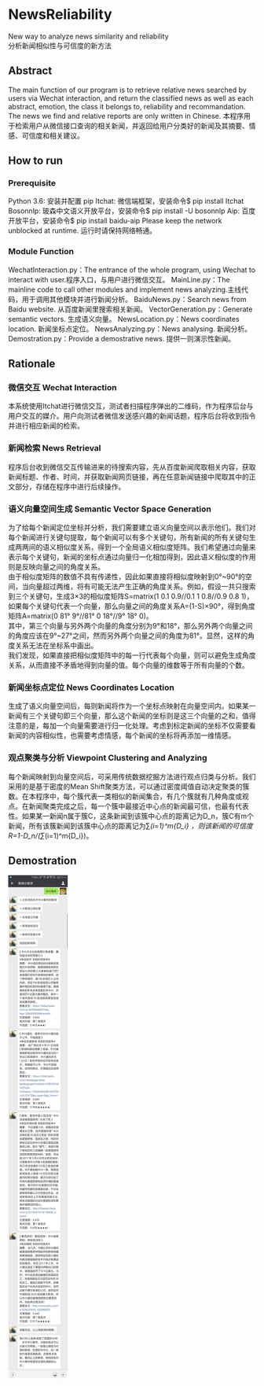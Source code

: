 # NewsReliability
New way to analyze news similarity and reliability<br>
分析新闻相似性与可信度的新方法

## Abstract
The main function of our program is to retrieve relative news searched by users via Wechat interaction, and return the classified news as well as each abstract, emotion, the class it belongs to, reliability and recommandation. The news we find and relative reports are only written in Chinese.
本程序用于检索用户从微信接口查询的相关新闻，并返回给用户分类好的新闻及其摘要、情感、可信度和相关建议。

## How to run
### Prerequisite
  Python 3.6: 安装并配置 pip
  Itchat: 微信端框架，安装命令$ pip install Itchat
  Bosonnlp: 玻森中文语义开放平台，安装命令$ pip install -U bosonnlp
  Aip: 百度开放平台，安装命令$ pip install baidu-aip
  Please keep the network unblocked at runtime. 运行时请保持网络畅通。
### Module Function
  WechatInteraction.py：The entrance of the whole program, using Wechat to interact with user.程序入口，与用户进行微信交互。
  MainLine.py：The mainline code to call other modules and implement news analyzing.主线代码，用于调用其他模块并进行新闻分析。
  BaiduNews.py：Search news from Baidu website. 从百度新闻里搜索相关新闻。
  VectorGeneration.py：Generate semantic vectors. 生成语义向量。
  NewsLocation.py：News coordinates location. 新闻坐标点定位。
  NewsAnalyzing.py：News analysing. 新闻分析。
  Demostration.py：Provide a demostrative news. 提供一则演示性新闻。

## Rationale
### 微信交互 Wechat Interaction
本系统使用Itchat进行微信交互，测试者扫描程序弹出的二维码，作为程序后台与用户交互的媒介。用户向测试者微信发送感兴趣的新闻话题，程序后台将收到指令并进行相应新闻的检索。
### 新闻检索 News Retrieval
程序后台收到微信交互传输进来的待搜索内容，先从百度新闻爬取相关内容，获取新闻标题、作者、时间，并获取新闻网页链接，再在任意新闻链接中爬取其中的正文部分，存储在程序中进行后续操作。
### 语义向量空间生成 Semantic Vector Space Generation
为了给每个新闻定位坐标并分析，我们需要建立语义向量空间以表示他们。我们对每个新闻进行关键句提取，每个新闻可以有多个关键句，所有新闻的所有关键句生成两两间的语义相似度关系，得到一个全局语义相似度矩阵。我们希望通过向量来表示每个关键句，新闻的坐标点通过向量归一化相加得到，因此语义相似度的作用则是反映向量之间的角度关系。<br>
由于相似度矩阵的数值不具有传递性，因此如果直接将相似度映射到0°\~90°的空间，当向量超过两维，将有可能无法产生正确的角度关系。例如，假设一共只搜索到三个关键句，生成3×3的相似度矩阵S=matrix(1 0.1 0.9//0.1 1 0.8//0.9 0.8 1)，如果每个关键句代表一个向量，那么向量之间的角度关系A=(1-S)×90°，得到角度矩阵A=matrix(0 81° 9°//81° 0 18°//9° 18° 0)。<br>
其中，第三个向量与另外两个向量的角度分别为9°和18°，那么另外两个向量之间的角度应该在9°\~27°之间，然而另外两个向量之间的角度为81°。显然，这样的角度关系无法在坐标系中画出。<br>
我们发现，如果直接把相似度矩阵中的每一行代表每个向量，则可以避免生成角度关系，从而直接不矛盾地得到向量的值。每个向量的维数等于所有向量的个数。
### 新闻坐标点定位 News Coordinates Location
生成了语义向量空间后，每则新闻将作为一个坐标点映射在向量空间内。如果某一新闻有三个关键句即三个向量，那么这个新闻的坐标则是这三个向量的之和，值得注意的是，每加一个向量需要进行归一化处理。考虑到标定新闻的坐标不仅需要看新闻的内容相似性，也需要考虑情感，每个新闻的坐标将再添加一维情感。
### 观点聚类与分析 Viewpoint Clustering and Analyzing
每个新闻映射到向量空间后，可采用传统数据挖掘方法进行观点归类与分析。我们采用的是基于密度的Mean Shift聚类方法，可以通过密度阈值自动决定聚类的簇数。在本程序中，每个簇代表一类相似的新闻集合，有几个簇就有几种角度或观点。在新闻聚类完成之后，每一个簇中最接近中心点的新闻最可信，也最有代表性。如果某一新闻n属于簇C，这条新闻到该簇中心点的距离记为D_n，簇C有m个新闻，所有该簇新闻到该簇中心点的距离记为∑_(i=1)^m{D_i} ，则该新闻的可信度R=1-D_n/(∑_(i=1)^m{D_i})。

## Demostration
![](https://raw.githubusercontent.com/RiverLeeGitHub/NewsReliability/master/Demostrations/%E4%B8%AD%E5%85%B4%E4%BA%8B%E4%BB%B6.jpg)
